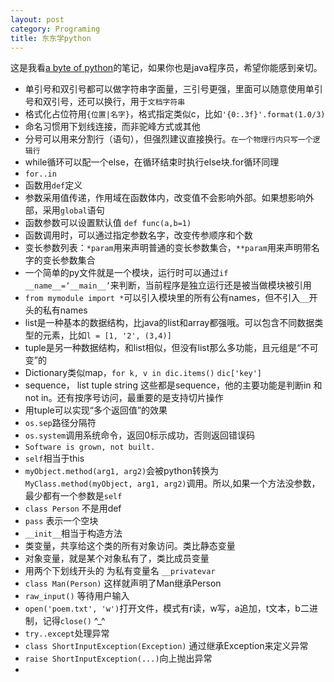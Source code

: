 ```yaml
---
layout: post
category: Programing
title: 东东学python
---
```


这是我看[a byte of python](http://www.swaroopch.com/notes/python/)的笔记，如果你也是java程序员，希望你能感到亲切。

- 单引号和双引号都可以做字符串字面量，三引号更强，里面可以随意使用单引号和双引号，还可以换行，用于`文档字符串`
- 格式化占位符用`{位置|名字}`，格式指定类似c，比如`'{0:.3f}'.format(1.0/3)`
- 命名习惯用下划线连接，而非驼峰方式或其他
- 分号可以用来分割行（语句），但强烈建议直接换行。`在一个物理行内只写一个逻辑行`
- while循环可以配一个else，在循环结束时执行else块.for循环同理
- `for..in`
- 函数用`def`定义
- 参数采用值传递，作用域在函数体内，改变值不会影响外部。如果想影响外部，采用`global`语句
- 函数参数可以设置默认值 `def func(a,b=1)`
- 函数调用时，可以通过指定参数名字，改变传参顺序和个数
- 变长参数列表：`*param`用来声明普通的变长参数集合，`**param`用来声明带名字的变长参数集合
- 一个简单的py文件就是一个模块，运行时可以通过`if __name__=‘__main__’`来判断，当前程序是独立运行还是被当做模块被引用
- `from mymodule import *`可以引入模块里的所有公有names，但不引入`__`开头的私有names
- list是一种基本的数据结构，比java的list和array都强哦。可以包含不同数据类型的元素，比如`l = [1, '2', (3,4)]`
- tuple是另一种数据结构，和list相似，但没有list那么多功能，且元组是“不可变”的
- Dictionary类似map，`for k, v in dic.items()` `dic['key']`
- sequence， list  tuple  string 这些都是sequence，他的主要功能是判断in 和 not in。还有按序号访问，最重要的是支持切片操作
- 用tuple可以实现“多个返回值”的效果
- `os.sep`路径分隔符
- `os.system`调用系统命令，返回0标示成功，否则返回错误码
- `Software is grown, not built.`
- `self`相当于this
- `myObject.method(arg1, arg2)`会被python转换为`MyClass.method(myObject, arg1, arg2)`调用。所以,如果一个方法没参数，最少都有一个参数是`self`
- `class Person` 不是用def
- `pass` 表示一个空块
- `__init__`相当于构造方法
- 类变量，共享给这个类的所有对象访问。类比静态变量
- 对象变量，就是某个对象私有了，类比成员变量
- 用两个下划线开头的 为私有变量名 `__privatevar`
- `class Man(Person)` 这样就声明了Man继承Person
- `raw_input()` 等待用户输入
- `open('poem.txt', 'w')`打开文件，模式有r读，w写，a追加，t文本，b二进制，记得`close()` ^_^
- `try..except`处理异常
- `class ShortInputException(Exception)` 通过继承Exception来定义异常
- `raise ShortInputException(...)`向上抛出异常
- 